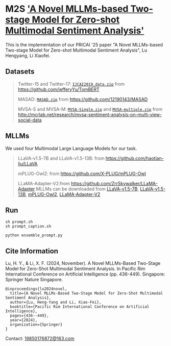 # M2S ['A Novel MLLMs-based Two-stage Model for Zero-shot Multimodal Sentiment Analysis'](https://link.springer.com/chapter/10.1007/978-981-96-0119-6_41)

This is the implementation of our PRICAI '25 paper "A Novel MLLMs-based Two-stage Model for Zero-shot Multimodal Sentiment Analysis", Lu Hengyang, Li Xiaofei.


## Datasets
>
>Twitter-15 and Twitter-17: [`IJCAI2019_data.zip`](https://drive.google.com/file/d/1PpvvncnQkgDNeBMKVgG2zFYuRhbL873g/view) from https://github.com/jefferyYu/TomBERT
>
>MASAD: [`MASAD.zip`](https://drive.google.com/file/d/19YJ8vEYCb-uEKUqSGFmysUTvNzxhVKFE/view?usp=sharing) from https://github.com/12190143/MASAD
>
>MVSA-S and MVSA-M: [`MVSA-Single.zip`](https://portland-my.sharepoint.com/:u:/g/personal/shiaizhu2-c_my_cityu_edu_hk/Ebcsf1kUpL9Do_u4UfNh7CgBC19i6ldyYbDZwr6lVbkGQQ) and [`MVSA-multiple.zip`](https://portland-my.sharepoint.com/:u:/g/personal/shiaizhu2-c_my_cityu_edu_hk/EV4aaLrE-nxGs4ZNyZ8J_o8Bj6hui-PnU-FKYtG7S5r_xQ) from http://mcrlab.net/research/mvsa-sentiment-analysis-on-multi-view-social-data


## MLLMs
We used four Multimodal Large Language Models for our task.
>
>LLaVA-v1.5-7B and LLaVA-v1.5-13B: from https://github.com/haotian-liu/LLaVA
>
>mPLUG-Owl2: from https://github.com/X-PLUG/mPLUG-Owl
>
>LLaMA-Adapter-V2:from https://github.com/ZrrSkywalker/LLaMA-Adapter
MLLMs can be downloaded from [LLaVA-v1.5-7B](https://huggingface.co/liuhaotian/llava-v1.5-7b/), [LLaVA-v1.5-13B](https://huggingface.co/liuhaotian/llava-v1.5-13b), [mPLUG-Owl2](https://huggingface.co/MAGAer13/mplug-owl2-llama2-7b/), [LLaMA-Adapter-V2](https://github.com/OpenGVLab/LLaMA-Adapter/releases/download/v.2.0.0/7fa55208379faf2dd862565284101b0e4a2a72114d6490a95e432cf9d9b6c813_BIAS-7B.pth)

## Run
``` shell
sh prompt.sh
sh prompt_caption.sh

python ensemble_prompt.py
```

## Cite Information

Lu, H. Y., & Li, X. F. (2024, November). A Novel MLLMs-Based Two-Stage Model for Zero-Shot Multimodal Sentiment Analysis. In Pacific Rim International Conference on Artificial Intelligence (pp. 436-449). Singapore: Springer Nature Singapore.
```
@inproceedings{lu2024novel,
  title={A Novel MLLMs-Based Two-Stage Model for Zero-Shot Multimodal Sentiment Analysis},
  author={Lu, Heng-Yang and Li, Xiao-Fei},
  booktitle={Pacific Rim International Conference on Artificial Intelligence},
  pages={436--449},
  year={2024},
  organization={Springer}
}
```

Contact: 19850176872@163.com
